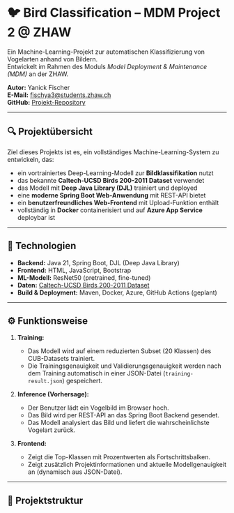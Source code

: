 # 🐦 Bird Classification – MDM Project 2 @ ZHAW

Ein Machine-Learning-Projekt zur automatischen Klassifizierung von Vogelarten anhand von Bildern.  
Entwickelt im Rahmen des Moduls *Model Deployment & Maintenance (MDM)* an der ZHAW.

**Autor:** Yanick Fischer  
**E-Mail:** fischya3@students.zhaw.ch  
**GitHub:** [Projekt-Repository](https://github.com/yanickfischer/mdm-project2-birdclassification)

---

## 🔍 Projektübersicht

Ziel dieses Projekts ist es, ein vollständiges Machine-Learning-System zu entwickeln, das:

- ein vortrainiertes Deep-Learning-Modell zur **Bildklassifikation** nutzt
- das bekannte **Caltech-UCSD Birds 200-2011 Dataset** verwendet
- das Modell mit **Deep Java Library (DJL)** trainiert und deployed
- eine **moderne Spring Boot Web-Anwendung** mit REST-API bietet
- ein **benutzerfreundliches Web-Frontend** mit Upload-Funktion enthält
- vollständig in **Docker** containerisiert und auf **Azure App Service** deploybar ist

---

## 🧠 Technologien

- **Backend:** Java 21, Spring Boot, DJL (Deep Java Library)
- **Frontend:** HTML, JavaScript, Bootstrap
- **ML-Modell:** ResNet50 (pretrained, fine-tuned)
- **Daten:** [Caltech-UCSD Birds 200-2011 Dataset](https://www.vision.caltech.edu/datasets/cub_200_2011/)
- **Build & Deployment:** Maven, Docker, Azure, GitHub Actions (geplant)

---

## ⚙️ Funktionsweise

1. **Training:**
   - Das Modell wird auf einem reduzierten Subset (20 Klassen) des CUB-Datasets trainiert.
   - Die Trainingsgenauigkeit und Validierungsgenauigkeit werden nach dem Training automatisch in einer JSON-Datei (`training-result.json`) gespeichert.

2. **Inference (Vorhersage):**
   - Der Benutzer lädt ein Vogelbild im Browser hoch.
   - Das Bild wird per REST-API an das Spring Boot Backend gesendet.
   - Das Modell analysiert das Bild und liefert die wahrscheinlichste Vogelart zurück.

3. **Frontend:**
   - Zeigt die Top-Klassen mit Prozentwerten als Fortschrittsbalken.
   - Zeigt zusätzlich Projektinformationen und aktuelle Modellgenauigkeit an (dynamisch aus JSON-Datei).

---

## 📁 Projektstruktur